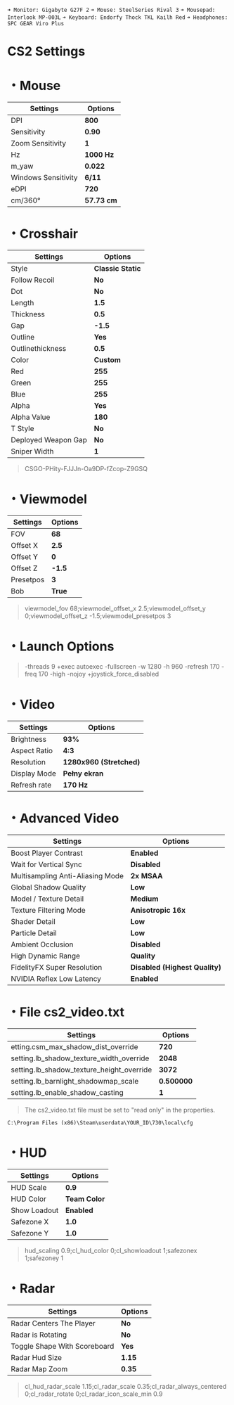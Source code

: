 `➜ Monitor: Gigabyte G27F 2`
`➜ Mouse: SteelSeries Rival 3`
`➜ Mousepad: Interlook MP-003L`
`➜ Keyboard: Endorfy Thock TKL Kailh Red`
`➜ Headphones: SPC GEAR Viro Plus`

#  CS2 Settings
# ・Mouse
| Settings                                      | Options               |
|-----------------------------------------------|-----------------------|
| DPI                                           | **800**               |
| Sensitivity                                   | **0.90**              |
| Zoom Sensitivity                              | **1**                 |
| Hz                                            | **1000 Hz**           |
| m_yaw                                         | **0.022**             |
| Windows Sensitivity                           | **6/11**              |
| eDPI                                          | **720**               |
| cm/360°                                       | **57.73 cm**          |


# ・Crosshair
| Settings                                      | Options               |
|-----------------------------------------------|-----------------------|
| Style                                         | **Classic Static**    |
| Follow Recoil                                 | **No**                |
| Dot                                           | **No**                |
| Length                                        | **1.5**               |
| Thickness                                     | **0.5**               |
| Gap                                           | **-1.5**              |
| Outline                                       | **Yes**               |
| Outlinethickness                              | **0.5**               |
| Color                                         | **Custom**            |
| Red                                           | **255**               |
| Green                                         | **255**               |
| Blue                                          | **255**               |
| Alpha                                         | **Yes**               |
| Alpha Value                                   | **180**               |
| T Style                                       | **No**                |
| Deployed Weapon Gap                           | **No**                |
| Sniper Width                                  | **1**                 |
> CSGO-PHity-FJJJn-Oa9DP-fZcop-Z9GSQ


# ・Viewmodel
| Settings                                      | Options               |
|-----------------------------------------------|-----------------------|
| FOV                                           | **68**                |
| Offset X                                      | **2.5**               |
| Offset Y                                      | **0**                 |
| Offset Z                                      | **-1.5**              |
| Presetpos                                     | **3**                 |
| Bob                                           | **True**              |
> viewmodel_fov 68;viewmodel_offset_x 2.5;viewmodel_offset_y 0;viewmodel_offset_z -1.5;viewmodel_presetpos 3


# ・Launch Options
> -threads 9 +exec autoexec -fullscreen -w 1280 -h 960 -refresh 170 -freq 170 -high -nojoy +joystick_force_disabled


# ・Video
| Settings                                      | Options               |
|-----------------------------------------------|-----------------------|
| Brightness                                    | **93%**               |
| Aspect Ratio                                  | **4:3**               |
| Resolution                                    | **1280x960 (Stretched)**|
| Display Mode                                  | **Pełny ekran**       |
| Refresh rate                                  | **170 Hz**            |


# ・Advanced Video
| Settings                                      | Options               |
|-----------------------------------------------|-----------------------|
| Boost Player Contrast                         | **Enabled**           |
| Wait for Vertical Sync                        | **Disabled**          |
| Multisampling Anti-Aliasing Mode              | **2x MSAA**           |
| Global Shadow Quality                         | **Low**               |
| Model / Texture Detail                        | **Medium**            |
| Texture Filtering Mode                        | **Anisotropic 16x**   |
| Shader Detail                                 | **Low**               |
| Particle Detail                               | **Low**               |
| Ambient Occlusion                             | **Disabled**          |
| High Dynamic Range                            | **Quality**           |
| FidelityFX Super Resolution              | **Disabled (Highest Quality)**|
| NVIDIA Reflex Low Latency                     | **Enabled**           |

# ・File cs2_video.txt
| Settings                                      | Options               |
|-----------------------------------------------|-----------------------|
| etting.csm_max_shadow_dist_override           | **720**               |
| setting.lb_shadow_texture_width_override      | **2048**              |
| setting.lb_shadow_texture_height_override     | **3072**              |
| setting.lb_barnlight_shadowmap_scale          | **0.500000**          |
| setting.lb_enable_shadow_casting              | **1**                 |
> The cs2_video.txt file must be set to "read only" in the properties.

`C:\Program Files (x86)\Steam\userdata\YOUR_ID\730\local\cfg`

# ・HUD
| Settings                                      | Options               |
|-----------------------------------------------|-----------------------|
| HUD Scale                                     | **0.9**               |
| HUD Color                                     | **Team Color**        |
| Show Loadout                                  | **Enabled**           |
| Safezone X                                    | **1.0**               |
| Safezone Y                                    | **1.0**               |
> hud_scaling 0.9;cl_hud_color 0;cl_showloadout 1;safezonex 1;safezoney 1


# ・Radar
| Settings                                      | Options               |
|-----------------------------------------------|-----------------------|
| Radar Centers The Player                      | **No**                |
| Radar is Rotating                             | **No**                |
| Toggle Shape With Scoreboard                  | **Yes**               |
| Radar Hud Size                                | **1.15**              |
| Radar Map Zoom                                | **0.35**              |
> cl_hud_radar_scale 1.15;cl_radar_scale 0.35;cl_radar_always_centered 0;cl_radar_rotate 0;cl_radar_icon_scale_min 0.9
